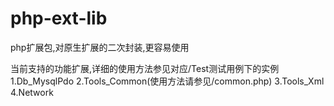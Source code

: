 php-ext-lib
===========

php扩展包,对原生扩展的二次封装,更容易使用


当前支持的功能扩展,详细的使用方法参见对应/Test测试用例下的实例
1.Db_MysqlPdo
2.Tools_Common(使用方法请参见/common.php)
3.Tools_Xml
4.Network